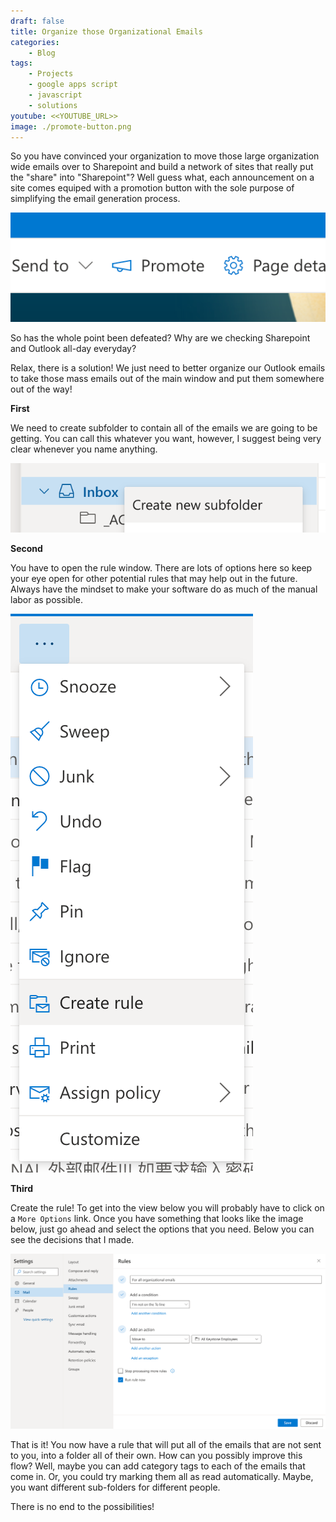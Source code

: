 ```yaml
---
draft: false
title: Organize those Organizational Emails
categories:
    - Blog
tags:
    - Projects
    - google apps script
    - javascript
    - solutions
youtube: <<YOUTUBE_URL>>
image: ./promote-button.png
---
```


So you have convinced your organization to move those large organization wide emails over to Sharepoint and build a network of sites that really put the "share" into "Sharepoint"? Well guess what, each announcement on a site comes equiped with a promotion button with the sole purpose of simplifying the email generation process.

![Promotion button](./promote-button.png)

So has the whole point been defeated? Why are we checking Sharepoint and Outlook all-day everyday?

Relax, there is a solution! We just need to better organize our Outlook emails to take those mass emails out of the main window and put them somewhere out of the way!

**First**

We need to create subfolder to contain all of the emails we are going to be getting. You can call this whatever you want, however, I suggest being very clear whenever you name anything.

![Create the subfolder](./create-subfolder.png)

**Second**

You have to open the rule window. There are lots of options here so keep your eye open for other potential rules that may help out in the future. Always have the mindset to make your software do as much of the manual labor as possible.

![Open the rule window](./open-rule-window.png)

**Third**

Create the rule! To get into the view below you will probably have to click on a `More Options` link. Once you have something that looks like the image below, just go ahead and select the options that you need. Below you can see the decisions that I made.

![Create the rule](./create-rule.png)

That is it! You now have a rule that will put all of the emails that are not sent to you, into a folder all of their own. How can you possibly improve this flow? Well, maybe you can add category tags to each of the emails that come in. Or, you could try marking them all as read automatically. Maybe, you want different sub-folders for different people.

There is no end to the possibilities!
